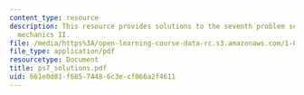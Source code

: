 ```yaml
---
content_type: resource
description: This resource provides solutions to the seventh problem set on engineering
  mechanics II.
file: /media/https%3A/open-learning-course-data-rc.s3.amazonaws.com/1-060-engineering-mechanics-ii-spring-2006/661e0d81f68574486c3ecf066a2f4611_ps7_solutions.pdf
file_type: application/pdf
resourcetype: Document
title: ps7_solutions.pdf
uid: 661e0d81-f685-7448-6c3e-cf066a2f4611
---
```


